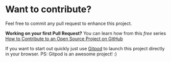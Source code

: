 # Want to contribute?

Feel free to commit any pull request to enhance this project.

**Working on your first Pull Request?** You can learn how from this _free_ series [How to Contribute to an Open Source Project on GitHub](https://egghead.io/series/how-to-contribute-to-an-open-source-project-on-github)

If you want to start out quickly just use [Gitpod](https://gitpod.io#https://github.com/bastibuck/who-owes-what) to launch this project directly in your browser.
PS: Gitpod is an awesome project! :)
